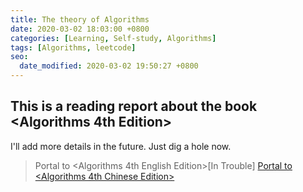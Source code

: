 ```yaml
---
title: The theory of Algorithms
date: 2020-03-02 18:03:00 +0800
categories: [Learning, Self-study, Algorithms]
tags: [Algorithms, leetcode]
seo:
  date_modified: 2020-03-02 19:50:27 +0800
---
```


## This is a reading report about the book <Algorithms 4th Edition>

I'll add more details in the future. Just dig a hole now.

<!-- >[Portal to <Algorithms 4th English Edition>](https://huadous.com/docs/pdf/Algorithms/Algorithms_4th_English_Edition.pdf "Open pdf") -->
>Portal to <Algorithms 4th English Edition>[In Trouble]
>[Portal to <Algorithms 4th Chinese Edition>](https://huadous.com/pdf/Algorithms/A.pdf "Open pdf")